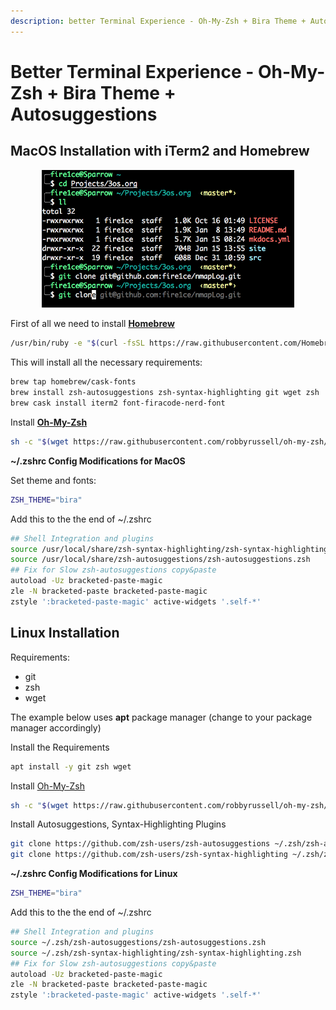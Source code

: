 ```yaml
---
description: better Terminal Experience - Oh-My-Zsh + Bira Theme + Autosuggestions For macOS and Linux.
---
```



# Better Terminal Experience - Oh-My-Zsh + Bira Theme + Autosuggestions

## MacOS Installation with iTerm2 and Homebrew

<div style="width:80%; margin:0 auto">
   <img src="/assets/images/guides/betterTerminal/linuxTerminal.png" alt="terminal screenshot">
</div>

First of all we need to install [**Homebrew**](https://brew.sh/)

```bash
/usr/bin/ruby -e "$(curl -fsSL https://raw.githubusercontent.com/Homebrew/install/master/install)"
```

This will install all the necessary requirements:

```bash
brew tap homebrew/cask-fonts
brew install zsh-autosuggestions zsh-syntax-highlighting git wget zsh
brew cask install iterm2 font-firacode-nerd-font
```

Install [**Oh-My-Zsh**](https://github.com/robbyrussell/oh-my-zsh)

```bash
sh -c "$(wget https://raw.githubusercontent.com/robbyrussell/oh-my-zsh/master/tools/install.sh -O -)"
```

**~/.zshrc Config Modifications for MacOS**

Set theme and fonts:

```bash
ZSH_THEME="bira"
```

Add this to the the end of ~/.zshrc

```bash
## Shell Integration and plugins
source /usr/local/share/zsh-syntax-highlighting/zsh-syntax-highlighting.zsh
source /usr/local/share/zsh-autosuggestions/zsh-autosuggestions.zsh
## Fix for Slow zsh-autosuggestions copy&paste
autoload -Uz bracketed-paste-magic
zle -N bracketed-paste bracketed-paste-magic
zstyle ':bracketed-paste-magic' active-widgets '.self-*'
```

## Linux Installation

Requirements:

-   git
-   zsh
-   wget

The example below uses **apt** package manager (change to your package manager accordingly)

Install the Requirements

```bash
apt install -y git zsh wget
```

Install [Oh-My-Zsh](https://github.com/robbyrussell/oh-my-zsh)

```bash
sh -c "$(wget https://raw.githubusercontent.com/robbyrussell/oh-my-zsh/master/tools/install.sh -O -)"
```

Install Autosuggestions, Syntax-Highlighting Plugins

```bash
git clone https://github.com/zsh-users/zsh-autosuggestions ~/.zsh/zsh-autosuggestions
git clone https://github.com/zsh-users/zsh-syntax-highlighting ~/.zsh/zsh-syntax-highlighting


```

**~/.zshrc Config Modifications for Linux**

```bash
ZSH_THEME="bira"
```

Add this to the the end of ~/.zshrc

```bash
## Shell Integration and plugins
source ~/.zsh/zsh-autosuggestions/zsh-autosuggestions.zsh
source ~/.zsh/zsh-syntax-highlighting/zsh-syntax-highlighting.zsh
## Fix for Slow zsh-autosuggestions copy&paste
autoload -Uz bracketed-paste-magic
zle -N bracketed-paste bracketed-paste-magic
zstyle ':bracketed-paste-magic' active-widgets '.self-*'
```
